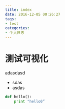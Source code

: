 ```yaml
---
title: index
date: 2016-12-05 00:26:27
tags: 
- test
categories:
- 个人日志
---
```


# 测试可视化

adasdasd

- sdas
- asdas 

```python
def hello():
    print "hello0“
```

<!--more-->
